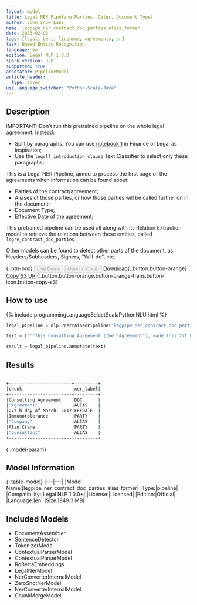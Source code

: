 ```yaml
---
layout: model
title: Legal NER Pipeline(Parties, Dates, Document Type)
author: John Snow Labs
name: legpipe_ner_contract_doc_parties_alias_former
date: 2023-02-02
tags: [legal, bert, licensed, agreements, en]
task: Named Entity Recognition
language: en
edition: Legal NLP 1.0.0
spark_version: 3.0
supported: true
annotator: PipelineModel
article_header:
  type: cover
use_language_switcher: "Python-Scala-Java"
---
```


## Description

IMPORTANT: Don't run this pretrained pipeline on the whole legal agreement. Instead:
- Split by paragraphs. You can use [notebook 1](https://github.com/JohnSnowLabs/spark-nlp-workshop/tree/master/tutorials/Certification_Trainings_JSL) in Finance or Legal as inspiration;
- Use the `legclf_introduction_clause` Text Classifier to select only these paragraphs; 

This is a Legal NER Pipeline, aimed to process the first page of the agreements when information can be found about:
- Parties of the contract/agreement;
- Aliases of those parties, or how those parties will be called further on in the document;
- Document Type;
- Effective Date of the agreement;

This pretrained pipeline can be used all along with its Relation Extraction model to retrieve the relations between these entities, called `legre_contract_doc_parties`

Other models can be found to detect other parts of the document, as Headers/Subheaders, Signers, "Will-do", etc.

{:.btn-box}
<button class="button button-orange" disabled>Live Demo</button>
<button class="button button-orange" disabled>Open in Colab</button>
[Download](https://s3.amazonaws.com/auxdata.johnsnowlabs.com/legal/models/legpipe_ner_contract_doc_parties_alias_former_en_1.0.0_3.0_1675360136179.zip){:.button.button-orange}
[Copy S3 URI](s3://auxdata.johnsnowlabs.com/legal/models/legpipe_ner_contract_doc_parties_alias_former_en_1.0.0_3.0_1675360136179.zip){:.button.button-orange.button-orange-trans.button-icon.button-copy-s3}

## How to use



<div class="tabs-box" markdown="1">
{% include programmingLanguageSelectScalaPythonNLU.html %}

```python
legal_pipeline = nlp.PretrainedPipeline("legpipe_ner_contract_doc_parties_alias_former", "en", "legal/models")

text = ['''This Consulting Agreement (the "Agreement"), made this 27t h day of March, 2017 is entered into by Immunotolerance, Inc., a Delaware corporation (the "Company"), and Alan Crane, an individual (the "Consultant").''']

result = legal_pipeline.annotate(text)
```

</div>

## Results

```bash

+------------------------+---------+
|chunk                   |ner_label|
+------------------------+---------+
|Consulting Agreement    |DOC      |
|"Agreement"             |ALIAS    |
|27t h day of March, 2017|EFFDATE  |
|Immunotolerance         |PARTY    |
|"Company"               |ALIAS    |
|Alan Crane              |PARTY    |
|"Consultant"            |ALIAS    |
+------------------------+---------+

```

{:.model-param}
## Model Information

{:.table-model}
|---|---|
|Model Name:|legpipe_ner_contract_doc_parties_alias_former|
|Type:|pipeline|
|Compatibility:|Legal NLP 1.0.0+|
|License:|Licensed|
|Edition:|Official|
|Language:|en|
|Size:|949.3 MB|

## Included Models

- DocumentAssembler
- SentenceDetector
- TokenizerModel
- ContextualParserModel
- ContextualParserModel
- RoBertaEmbeddings
- LegalNerModel
- NerConverterInternalModel
- ZeroShotNerModel
- NerConverterInternalModel
- ChunkMergeModel
